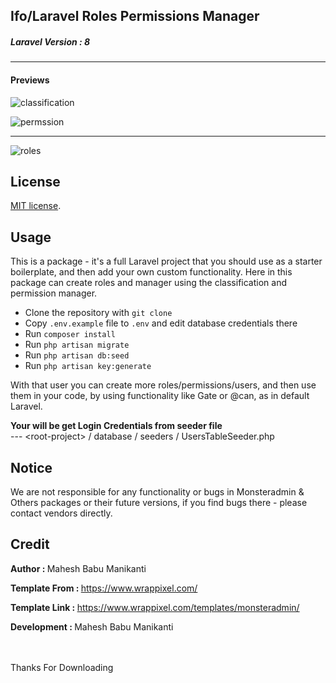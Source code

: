 ## Ifo/Laravel Roles Permissions Manager
<h5>Laravel Version : 8</h5>
<hr />
<h4>Previews</h4>


<p>
  
  ![classification](https://github.com/Mmaheshbabu123/ifo-laravel-roles-manager/assets/29708637/18350c3f-80e0-47b0-bd7b-ebf143e371e5)


</p>


<p>
 
  ![permssion](https://github.com/Mmaheshbabu123/ifo-laravel-roles-manager/assets/29708637/226e5659-9346-4645-b697-14f385e5d6b8)

</p>

<hr />

<p>
   
  ![roles](https://github.com/Mmaheshbabu123/ifo-laravel-roles-manager/assets/29708637/29e35fe7-f51c-418b-b391-01a7c2f51eae)
 
</p>



## License

[MIT license](https://opensource.org/licenses/MIT).

## Usage
This is a package - it's a full Laravel project that you should use as a starter boilerplate, and then add your own custom functionality.
Here in this package can create roles and manager using the classification and permission manager.

<ul>
    <li>Clone the repository with <code>git clone</code></li>
    <li>Copy <code>.env.example</code> file to <code>.env</code> and edit database credentials there</li>
    <li>Run <code>composer install</code></li>
    <li>Run <code>php artisan migrate</code></li>
    <li>Run <code>php artisan db:seed</code></li>
    <li>Run <code>php artisan key:generate</code></li>
</ul>

With that user you can create more roles/permissions/users, and then use them in your code, by using functionality like Gate or @can, as in default Laravel.

<b>Your will be get Login Credentials from seeder file</b> <br>
--- &lt;root-project&gt; / database / seeders / UsersTableSeeder.php <br>

## Notice
We are not responsible for any functionality or bugs in Monsteradmin & Others packages or their future versions, if you find bugs there - please contact vendors directly.

## Credit

<p><b>Author : </b> Mahesh Babu Manikanti</p>
<p><b>Template From : </b> <a href="https://www.wrappixel.com/">https://www.wrappixel.com/</a> </p>
<p><b>Template Link : </b> <a href="https://www.wrappixel.com/templates/monsteradmin/">https://www.wrappixel.com/templates/monsteradmin/</a></p>
<p><b>Development : </b> Mahesh Babu Manikanti</p>
<br><br>
Thanks For Downloading
